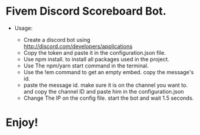 # Fivem Discord Scoreboard Bot.

* Usage:

  - Create a discord bot using http://discord.com/developers/applications
  - Copy the token and paste it in the configuration.json file.
  - Use npm install. to install all packages used in the project.
  - Use The npm/yarn start command in the terminal. 
  - Use the !em command to get an empty embed. copy the message's id.
  - paste the message id. make sure it is on the channel you want to. and copy the channel ID and paste him in the configuration.json
  - Change The IP on the config file. start the bot and wait 1.5 seconds.

# Enjoy!
